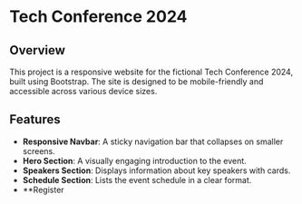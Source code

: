 # Tech Conference 2024

## Overview
This project is a responsive website for the fictional Tech Conference 2024, built using Bootstrap. The site is designed to be mobile-friendly and accessible across various device sizes.

## Features
- **Responsive Navbar**: A sticky navigation bar that collapses on smaller screens.
- **Hero Section**: A visually engaging introduction to the event.
- **Speakers Section**: Displays information about key speakers with cards.
- **Schedule Section**: Lists the event schedule in a clear format.
- **Register
